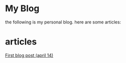 # My Blog
the following is my personal blog.
here are some articles:
# articles
[First blog post (april 14)](blog/firstpost.html "firstpost")

